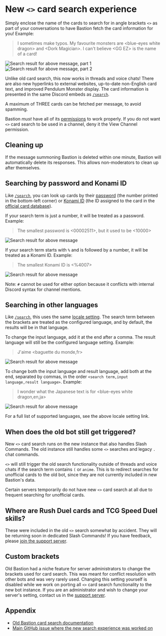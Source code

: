 # New `<>` card search experience

Simply enclose the name of the cards to search for in angle brackets `<>` as part of your
conversations to have Bastion fetch the card information for you! Example:

> I sometimes make typos. My favourite monsters are \<blue-eyes white dragon> and \<Dork Magician>. I can't believe \<GG EZ> is the name of a card!

![Search result for above message, part 1](./img/card-search-1.png)
![Search result for above message, part 2](./img/card-search-2.png)

Unlike old card search, this now works in threads and voice chats!
There are also new hyperlinks to external websites, up-to-date non-English card text,
and improved Pendulum Monster display.
The card information is presented in the same Discord embeds as [`/search`](/docs/commands/search.md).

A maximum of THREE cards can be fetched per message, to avoid spamming.

Bastion _must_ have all of its [permissions](/README.md#discord-permissions) to work properly.
If you do not want `<>` card search to be used in a channel, deny it the View Channel permission.

## Cleaning up

If the message summoning Bastion is deleted within one minute, Bastion will automatically delete its
responses. This allows non-moderators to clean up after themselves.

## Searching by password and Konami ID

Like [`/search`](/docs/commands/search.md), you can look up cards by their
[password](https://yugipedia.com/wiki/Password) (the number printed in the bottom-left corner) or
[Konami ID](https://yugipedia.com/wiki/List_of_cards_by_Konami_index_number_(4007%E2%80%935000)) (the ID assigned to the card in the [official card database](https://www.db.yugioh-card.com/)).

If your search term is just a number, it will be treated as a password. Example:

> The smallest password is \<00002511>, but it used to be <10000>

![Search result for above message](./img/card-search-password.png)

If your search term starts with `%` and is followed by a number, it will be treated as a Konami ID. Example:

> The smallest Konami ID is \<%4007>

![Search result for above message](./img/card-search-konami-id.png)

Note: `#` cannot be used for either option because it conflicts with internal Discord syntax for channel mentions.

## Searching in other languages

Like [`/search`](/docs/commands/search.md), this uses the same [locale setting](/docs/commands/locale.md).
The search term between the brackets are treated as the configured language, and by default,
the results will be in that language.

To change the input language, add it at the end after a comma. The result language will still be the
configured language setting. Example:

> J'aime \<baguette du monde,fr>

![Search result for above message](./img/card-search-fr-default.png)

To change both the input language and result language, add both at the end, separated by commas, in
the order `<search term,input language,result language>`. Example:

> I wonder what the Japanese text is for \<blue-eyes white dragon,en,ja>

![Search result for above message](./img/card-search-en-ja.png)

For a full list of supported languages, see the above locale setting link.

## When does the old bot still get triggered?

New `<>` card search runs on the new instance that also handles Slash Commands.
The old instance still handles some `<>` searches and legacy `.` chat commands.

`<>` will still trigger the old search functionality outside of threads and voice chats if the
search term contains `(` or `anime`. This is to redirect searches for unofficial cards to
the old bot, since they are not currently included in new Bastion's data.

Certain servers temporarily do not have new `<>` card search at all due to frequent
searching for unofficial cards.

## Where are Rush Duel cards and TCG Speed Duel skills?

These were included in the old `<>` search somewhat by accident.
They will be returning soon in dedicated Slash Commands! If you have feedback,
please [join the support server](https://discord.gg/4aFuPyuE96).

## Custom brackets

Old Bastion had a niche feature for server administrators to change the brackets used for card search.
This was meant for conflict resolution with other bots and was very rarely used.
Changing this setting yourself is disabled while we work on porting all `<>` card search functionality
to the new bot instance. If you are an administrator and wish to change your server's setting,
contact us in the [support server](https://discord.gg/4aFuPyuE96).

## Appendix

- [Old Bastion card search documentation](https://github.com/AlphaKretin/bastion-bot/wiki/Commands-for-users)
- [Main GitHub issue where the new search experience was worked on](https://github.com/DawnbrandBots/bastion-bot/issues/152)
